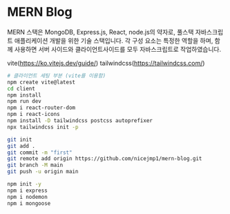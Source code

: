 # MERN Blog

MERN 스택은 MongoDB, Express.js, React, node.js의 약자로, 풀스택 자바스크립트 애플리케이션 개발을 위한 기술 스택입니다. 각 구성 요소는 특정한 역할을 하며, 함께 사용하면 서버 사이드와 클라이언트사이드를 모두 자바스크립트로 작업하였습니다.


vite(https://ko.vitejs.dev/guide/)
tailwindcss(https://tailwindcss.com/)


````bash
# 클라이언트 세팅 부분 (vite를 이용함)
npm create vite@latest
cd client
npm install
npm run dev 
npm i react-router-dom
npm i react-icons
npm install -D tailwindcss postcss autoprefixer
npx tailwindcss init -p

````

````bash
git init 
git add .
git commit -m "first"
git remote add origin https://github.com/nicejmp1/mern-blog.git
git branch -M main
git push -u origin main

````

````bash
npm init -y
npm i express
npm i nodemon
npm i mongoose
````